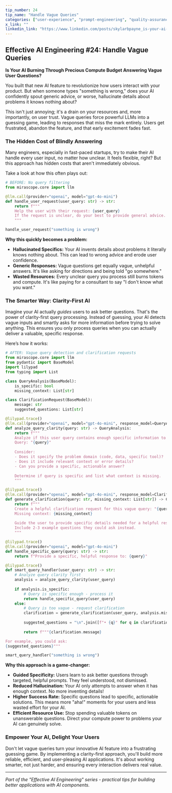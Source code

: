 ```yaml
---
tip_number: 24
tip_name: "Handle Vague Queries"
categories: ["user-experience", "prompt-engineering", "quality-assurance"]
x_link: ""
linkedin_link: "https://www.linkedin.com/posts/skylarbpayne_is-your-ai-spitting-out-nonsense-and-costing-activity-7340438380037455873-QAW4?utm_source=share&utm_medium=member_desktop&rcm=ACoAABKpCf4BI_Yx2u7h66sgi5z1NF3aEYFHgps"
---
```


## Effective AI Engineering #24: Handle Vague Queries

**Is Your AI Burning Through Precious Compute Budget Answering Vague User Questions?**

You built that new AI feature to revolutionize how users interact with your product. But when someone types "something is wrong," does your AI confidently spout generic advice, or worse, hallucinate details about problems it knows nothing about?

This isn't just annoying; it's a drain on your resources and, more importantly, on user trust. Vague queries force powerful LLMs into a guessing game, leading to responses that miss the mark entirely. Users get frustrated, abandon the feature, and that early excitement fades fast.

### The Hidden Cost of Blindly Answering

Many engineers, especially in fast-paced startups, try to make their AI handle every user input, no matter how unclear. It feels flexible, right? But this approach has hidden costs that aren't immediately obvious.

Take a look at how this often plays out:

```python
# BEFORE: No query filtering
from mirascope.core import llm

@llm.call(provider="openai", model="gpt-4o-mini")
def handle_user_request(user_query: str) -> str:
    return f"""
    Help the user with their request: {user_query}
    If the request is unclear, do your best to provide general advice.
    """

handle_user_request("something is wrong")
```

**Why this quickly becomes a problem:**

- **Hallucinated Specifics:** Your AI invents details about problems it literally knows nothing about. This can lead to wrong advice and erode user confidence.
- **Generic Responses:** Vague questions get equally vague, unhelpful answers. It's like asking for directions and being told "go somewhere."
- **Wasted Resources:** Every unclear query you process still burns tokens and compute. It's like paying for a consultant to say "I don't know what you want."

### The Smarter Way: Clarity-First AI

Imagine your AI actually *guides* users to ask better questions. That's the power of clarity-first query processing. Instead of guessing, your AI detects vague inputs and smartly asks for more information before trying to solve anything. This ensures you only process queries when you can actually deliver a valuable, specific response.

Here’s how it works:

```python
# AFTER: Vague query detection and clarification requests
from mirascope.core import llm
from pydantic import BaseModel
import lilypad
from typing import List

class QueryAnalysis(BaseModel):
    is_specific: bool
    missing_context: List[str]

class ClarificationRequest(BaseModel):
    message: str
    suggested_questions: List[str]

@lilypad.trace()
@llm.call(provider="openai", model="gpt-4o-mini", response_model=QueryAnalysis)
def analyze_query_clarity(query: str) -> QueryAnalysis:
    return f"""
    Analyze if this user query contains enough specific information to provide a helpful response:
    Query: "{query}"
    
    Consider:
    - Does it specify the problem domain (code, data, specific tool)?
    - Does it include relevant context or error details?
    - Can you provide a specific, actionable answer?
    
    Determine if query is specific and list what context is missing.
    """

@lilypad.trace()
@llm.call(provider="openai", model="gpt-4o-mini", response_model=ClarificationRequest)
def generate_clarification(query: str, missing_context: List[str]) -> ClarificationRequest:
    return f"""
    Create a helpful clarification request for this vague query: "{query}"
    Missing context: {missing_context}
    
    Guide the user to provide specific details needed for a helpful response.
    Include 2-3 example questions they could ask instead.
    """

@lilypad.trace()
@llm.call(provider="openai", model="gpt-4o-mini")
def handle_specific_query(query: str) -> str:
    return f"Provide a specific, helpful response to: {query}"

@lilypad.trace()
def smart_query_handler(user_query: str) -> str:
    # Analyze query clarity first
    analysis = analyze_query_clarity(user_query)
    
    if analysis.is_specific:
        # Query is specific enough - process it
        return handle_specific_query(user_query)
    else:
        # Query is too vague - request clarification
        clarification = generate_clarification(user_query, analysis.missing_context)
        
        suggested_questions = "\n".join([f"• {q}" for q in clarification.suggested_questions])
        
        return f"""{clarification.message}

For example, you could ask:
{suggested_questions}"""

smart_query_handler("something is wrong")
```

**Why this approach is a game-changer:**

- **Guided Specificity:** Users learn to ask better questions through targeted, helpful prompts. They feel understood, not dismissed.
- **Reduced Hallucination:** Your AI only attempts to answer when it has enough context. No more inventing details\!
- **Higher Success Rate:** Specific questions lead to specific, actionable solutions. This means more "aha\!" moments for your users and less wasted effort for your AI.
- **Efficient Resource Use:** Stop spending valuable tokens on unanswerable questions. Direct your compute power to problems your AI can genuinely solve.

### Empower Your AI, Delight Your Users

Don't let vague queries turn your innovative AI feature into a frustrating guessing game. By implementing a clarity-first approach, you'll build more reliable, efficient, and user-pleasing AI applications. It's about working smarter, not just harder, and ensuring every interaction delivers real value.

-----

*Part of the "Effective AI Engineering" series - practical tips for building better applications with AI components.*
